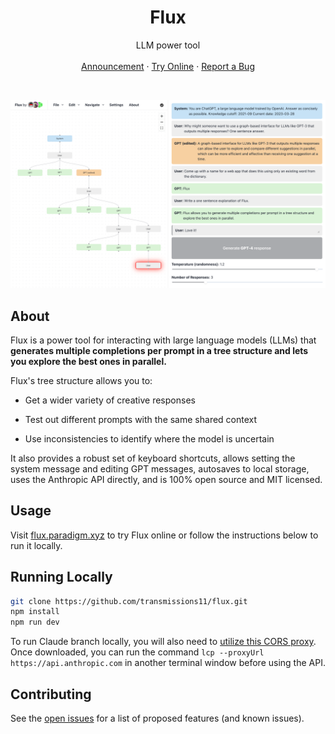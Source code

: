 <div align="center">
  <h1 align="center">Flux</h1>
  <p align="center">
    LLM power tool
    <br />
    <br />
    <a href="https://twitter.com/transmissions11/status/1640775967856803840">Announcement</a>
    ·
    <a href="http://flux.paradigm.xyz">Try Online</a>
    ·
    <a href="https://github.com/transmissions11/flux/issues">Report a Bug</a>
  </p>
</div>

<br />

![A screenshot of a Flux workspace.](/public/meta-full.png)

## About

Flux is a power tool for interacting with large language models (LLMs) that **generates multiple completions per prompt in a tree structure and lets you explore the best ones in parallel.**

Flux's tree structure allows you to:

- Get a wider variety of creative responses

- Test out different prompts with the same shared context

- Use inconsistencies to identify where the model is uncertain

It also provides a robust set of keyboard shortcuts, allows setting the system message and editing GPT messages, autosaves to local storage, uses the Anthropic API directly, and is 100% open source and MIT licensed.

## Usage

Visit [flux.paradigm.xyz](https://flux.paradigm.xyz) to try Flux online or follow the instructions below to run it locally.

## Running Locally

```sh
git clone https://github.com/transmissions11/flux.git
npm install
npm run dev
```

To run Claude branch locally, you will also need to [utilize this CORS proxy](https://github.com/garmeeh/local-cors-proxy). Once downloaded, you can run the command `lcp --proxyUrl https://api.anthropic.com` in another terminal window before using the API.

## Contributing

See the [open issues](https://github.com/transmissions11/flux/issues) for a list of proposed features (and known issues).
